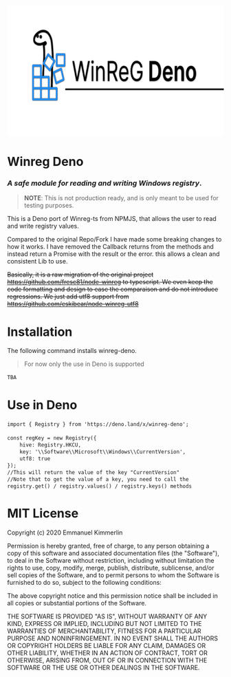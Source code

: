 <p align="center">
<img width="720" height="304" src="https://github.com/hironichu/winreg-deno/blob/master/assets/WinRegDenoLogo.jpg?raw=true" alt="">
</p>

# Winreg Deno

### *A safe module for reading and writing Windows registry*.


> **NOTE**: This is not production ready, and is only meant to be used for testing purposes.

This is a Deno port of Winreg-ts from NPMJS, that allows the user to read and write registry values.

Compared to the original Repo/Fork I have made some breaking changes to how it works.
I have removed the Callback returns from the methods and instead return a Promise with the result or the error.
this allows a clean and consistent Lib to use.


~~Basically, it is a raw migration of the original project https://github.com/fresc81/node-winreg to typescript.
We even keep the code formatting and design to ease the comparaison and do not introduce regressions.
We just add utf8 support from https://github.com/eskibear/node-winreg-utf8~~

# Installation
The following command installs winreg-deno.

> For now only the use in Deno is supported

```bash
TBA
```

# Use in Deno
```
import { Registry } from 'https://deno.land/x/winreg-deno';

const regKey = new Registry({
    hive: Registry.HKCU,
    key: '\\Software\\Microsoft\\Windows\\CurrentVersion',
    utf8: true
});
//This will return the value of the key "CurrentVersion"
//Note that to get the value of a key, you need to call the registry.get() / registry.values() / registry.keys() methods

```



# MIT License

Copyright (c) 2020 Emmanuel Kimmerlin

Permission is hereby granted, free of charge, to any person obtaining a copy of this software and associated documentation files (the "Software"), to deal in the Software without restriction, including without limitation the rights to use, copy, modify, merge, publish, distribute, sublicense, and/or sell copies of the Software, and to permit persons to whom the Software is furnished to do so, subject to the following conditions:

The above copyright notice and this permission notice shall be included in all copies or substantial portions of the Software.

THE SOFTWARE IS PROVIDED "AS IS", WITHOUT WARRANTY OF ANY KIND, EXPRESS OR IMPLIED, INCLUDING BUT NOT LIMITED TO THE WARRANTIES OF MERCHANTABILITY, FITNESS FOR A PARTICULAR PURPOSE AND NONINFRINGEMENT. IN NO EVENT SHALL THE AUTHORS OR COPYRIGHT HOLDERS BE LIABLE FOR ANY CLAIM, DAMAGES OR OTHER LIABILITY, WHETHER IN AN ACTION OF CONTRACT, TORT OR OTHERWISE, ARISING FROM, OUT OF OR IN CONNECTION WITH THE SOFTWARE OR THE USE OR OTHER DEALINGS IN THE SOFTWARE.